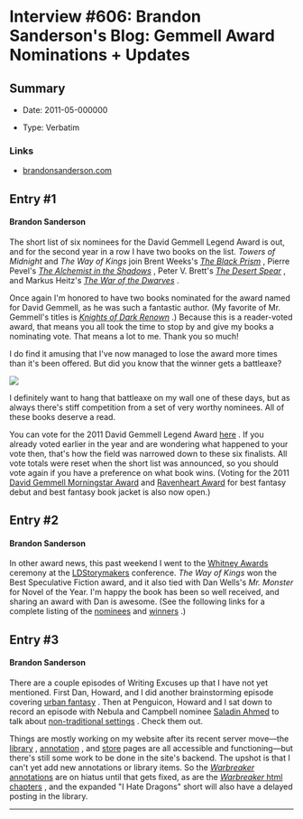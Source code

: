 # Interview #606: Brandon Sanderson's Blog: Gemmell Award Nominations + Updates

## Summary

- Date: 2011-05-000000

- Type: Verbatim

### Links

- [brandonsanderson.com](http://www.brandonsanderson.com/blog/987/Gemmell-Award-Nominations--Updates)


## Entry #1

#### Brandon Sanderson

The short list of six nominees for the David Gemmell Legend Award is out, and for the second year in a row I have two books on the list.
*Towers of Midnight*
and
*The Way of Kings*
join Brent Weeks's
[*The Black Prism*](http://www.amazon.com/dp/0316075558?tag=monkeyslothst-20)
, Pierre Pevel's
[*The Alchemist in the Shadows*](http://www.amazon.com/dp/1616143657?tag=monkeyslothst-20)
, Peter V. Brett's
[*The Desert Spear*](http://www.amazon.com/dp/0007276168?tag=monkeyslothst-20)
, and Markus Heitz's
[*The War of the Dwarves*](http://www.amazon.com/dp/1841495735?tag=monkeyslothst-20)
.

Once again I'm honored to have two books nominated for the award named for David Gemmell, as he was such a fantastic author. (My favorite of Mr. Gemmell's titles is
[*Knights of Dark Renown*](http://www.amazon.com/dp/034537908X?tag=monkeyslothst-20)
.) Because this is a reader-voted award, that means you all took the time to stop by and give my books a nominating vote. That means a lot to me. Thank you so much!

I do find it amusing that I've now managed to lose the award more times than it's been offered. But did you know that the winner gets a battleaxe?

![](http://brandonsanderson.com/images/snaga.jpg)

I definitely want to hang that battleaxe on my wall one of these days, but as always there's stiff competition from a set of very worthy nominees. All of these books deserve a read.

You can vote for the 2011 David Gemmell Legend Award
[here](http://gemmellaward.com/page/the-legend-award)
. If you already voted earlier in the year and are wondering what happened to your vote then, that's how the field was narrowed down to these six finalists. All vote totals were reset when the short list was announced, so you should vote again if you have a preference on what book wins. (Voting for the 2011
[David Gemmell Morningstar Award](http://gemmellaward.com/page/the-morningstar-award)
and
[Ravenheart Award](http://gemmellaward.com/page/the-ravenheart-award)
for best fantasy debut and best fantasy book jacket is also now open.)

## Entry #2

#### Brandon Sanderson

In other award news, this past weekend I went to the
[Whitney Awards](http://whitneyawards.com/wordpress/)
ceremony at the
[LDStorymakers](http://ldstorymakers.com/)
conference.
*The Way of Kings*
won the Best Speculative Fiction award, and it also tied with Dan Wells's
*Mr. Monster*
for Novel of the Year. I'm happy the book has been so well received, and sharing an award with Dan is awesome. (See the following links for a complete listing of the
[nominees](http://whitneyawards.com/wordpress/2011/02/01/the-finalists-have-been-announced/)
and
[winners](http://ldspublisher.blogspot.com/2011/05/2010-whitney-winners.html)
.)

## Entry #3

#### Brandon Sanderson

There are a couple episodes of Writing Excuses up that I have not yet mentioned. First Dan, Howard, and I did another brainstorming episode covering
[urban fantasy](http://www.writingexcuses.com/2011/05/01/)
. Then at Penguicon, Howard and I sat down to record an episode with Nebula and Campbell nominee
[Saladin Ahmed](http://www.saladinahmed.com/)
to talk about
[non-traditional settings](http://www.writingexcuses.com/2011/05/08/)
. Check them out.

Things are mostly working on my website after its recent server move—the
[library](http://brandonsanderson.com/library/)
,
[annotation](http://brandonsanderson.com/annotation/)
, and
[store](http://brandonsanderson.com/store/)
pages are all accessible and functioning—but there's still some work to be done in the site's backend. The upshot is that I can't yet add new annotations or library items. So the
[*Warbreaker*
annotations](http://brandonsanderson.com/annotation/book/Warbreaker)
are on hiatus until that gets fixed, as are the
[*Warbreaker*
html chapters](http://brandonsanderson.com/library/catalog/Warbreaker_Full-Books)
, and the expanded "I Hate Dragons" short will also have a delayed posting in the library.


---

